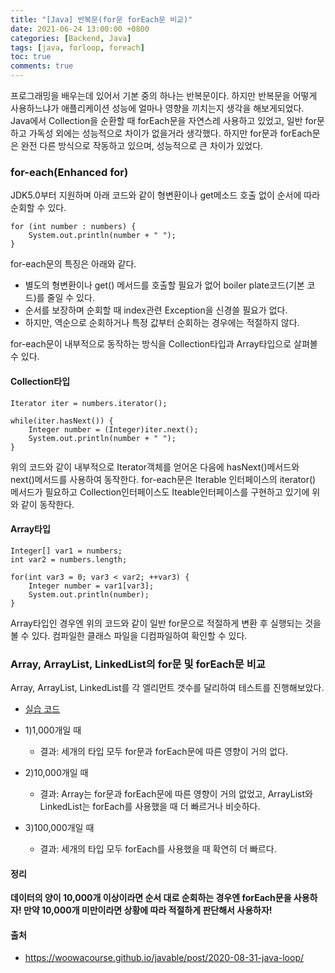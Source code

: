 ```yaml
---
title: "[Java] 반복문(for문 forEach문 비교)"
date: 2021-06-24 13:00:00 +0800
categories: [Backend, Java]
tags: [java, forloop, foreach]
toc: true
comments: true
---
```


프로그래밍을 배우는데 있어서 기본 중의 하나는 반복문이다. 하지만 반복문을 어떻게 사용하느냐가 애플리케이션 성능에 얼마나 영향을 끼치는지 생각을 해보게되었다. Java에서 Collection을 순환할 때 forEach문을 자연스레 사용하고 있었고, 일반 for문하고 가독성 외에는 성능적으로 차이가 없을거라 생각했다. 하지만 for문과 forEach문은 완전 다른 방식으로 작동하고 있으며, 성능적으로 큰 차이가 있었다.

### for-each(Enhanced for)
JDK5.0부터 지원하며 아래 코드와 같이 형변환이나 get메소드 호출 없이 순서에 따라 순회할 수 있다. 
~~~
for (int number : numbers) {
    System.out.println(number + " ");
}
~~~

for-each문의 특징은 아래와 같다.
- 별도의 형변환이나 get() 메서드를 호출할 필요가 없어 boiler plate코드(기본 코드)를 줄일 수 있다.
- 순서를 보장하며 순회할 때 index관련 Exception을 신경쓸 필요가 없다.
- 하지만, 역순으로 순회하거나 특정 값부터 순회하는 경우에는 적절하지 않다.

for-each문이 내부적으로 동작하는 방식을 Collection타입과 Array타입으로 살펴볼 수 있다.
#### Collection타입
~~~
Iterator iter = numbers.iterator();

while(iter.hasNext()) {
    Integer number = (Integer)iter.next();
    System.out.println(number + " ");
}
~~~
위의 코드와 같이 내부적으로 Iterator객체를 얻어온 다음에 hasNext()메서드와 next()메서드를 사용하여 동작한다. for-each문은 Iterable 인터페이스의 iterator() 메서드가 필요하고 Collection인터페이스도 Iteable인터페이스를 구현하고 있기에 위와 같이 동작한다.

#### Array타입
~~~
Integer[] var1 = numbers;
int var2 = numbers.length;

for(int var3 = 0; var3 < var2; ++var3) {
    Integer number = var1[var3];
    System.out.println(number);
}
~~~
Array타입인 경우엔 위의 코드와 같이 일반 for문으로 적절하게 변환 후 실행되는 것을 볼 수 있다. 컴파일한 클래스 파일을 디컴파일하여 확인할 수 있다.

### Array, ArrayList, LinkedList의 for문 및 forEach문 비교
Array, ArrayList, LinkedList를 각 엘리먼트 갯수를 달리하여 테스트를 진행해보았다.
- [실습 코드](https://github.com/jeonyoungho/TIL/tree/master/Java/workspace/forloop%26foreach)
- 1)1,000개일 때
    - 결과: 세개의 타입 모두 for문과 forEach문에 따른 영향이 거의 없다.

- 2)10,000개일 때
    - 결과: Array는 for문과 forEach문에 따른 영향이 거의 없었고, ArrayList와 LinkedList는 forEach를 사용했을 때 더 빠르거나 비슷하다.


- 3)100,000개일 때
    - 결과: 세개의 타입 모두 forEach를 사용했을 때 확연히 더 빠르다.

#### 정리
<b>데이터의 양이 10,000개 이상이라면 순서 대로 순회하는 경우엔 forEach문을 사용하자! 만약 10,000개 미만이라면 상황에 따라 적절하게 판단해서 사용하자!</b>

#### 출처
- https://woowacourse.github.io/javable/post/2020-08-31-java-loop/